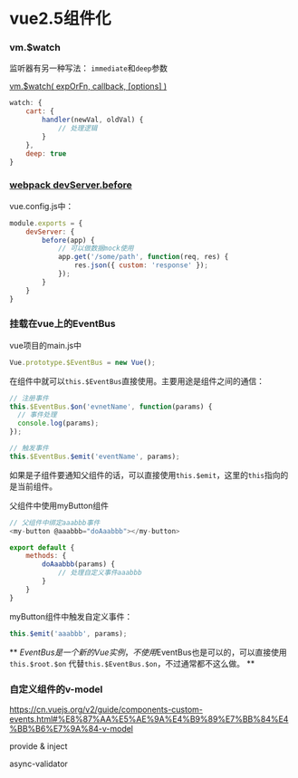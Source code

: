 # vue2.5组件化

### vm.$watch
监听器有另一种写法： `immediate`和`deep`参数

[vm.$watch( expOrFn, callback, [options] )](https://cn.vuejs.org/v2/api/#vm-watch)
``` javascript
watch: {
    cart: {
        handler(newVal, oldVal) {
            // 处理逻辑
        }
    },
    deep: true
}
```

### [webpack devServer.before](https://www.webpackjs.com/configuration/dev-server/#devserver-before)
vue.config.js中： 
``` javascript
module.exports = {
    devServer: {
        before(app) {
            // 可以做数据mock使用
            app.get('/some/path', function(req, res) {
                res.json({ custom: 'response' });
            });
        }
    }
}
```

### 挂载在vue上的EventBus
vue项目的main.js中
``` javascript
Vue.prototype.$EventBus = new Vue();
```

在组件中就可以`this.$EventBus`直接使用。主要用途是组件之间的通信： 
``` javascript
// 注册事件
this.$EventBus.$on('evnetName', function(params) {
  // 事件处理
  console.log(params);
});
```
``` javascript
// 触发事件
this.$EventBus.$emit('eventName', params);
```


如果是子组件要通知父组件的话，可以直接使用`this.$emit`，这里的`this`指向的是当前组件。 

父组件中使用myButton组件
```javascript
// 父组件中绑定aaabbb事件
<my-button @aaabbb="doAaabbb"></my-button>

export default {
    methods: {
        doAaabbb(params) {
            // 处理自定义事件aaabbb
        }
    }
}
```

myButton组件中触发自定义事件： 
``` javascript
this.$emit('aaabbb', params);
```

**
$EventBus是一个新的Vue实例，不使用$EventBus也是可以的，可以直接使用`this.$root.$on`
代替`this.$EventBus.$on`，不过通常都不这么做。 **

### 自定义组件的v-model
https://cn.vuejs.org/v2/guide/components-custom-events.html#%E8%87%AA%E5%AE%9A%E4%B9%89%E7%BB%84%E4%BB%B6%E7%9A%84-v-model

provide & inject

async-validator